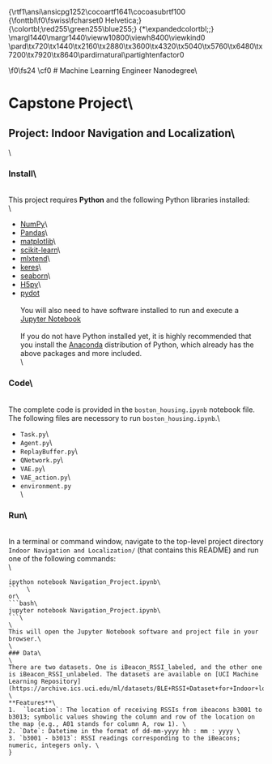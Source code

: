 {\rtf1\ansi\ansicpg1252\cocoartf1641\cocoasubrtf100
{\fonttbl\f0\fswiss\fcharset0 Helvetica;}
{\colortbl;\red255\green255\blue255;}
{\*\expandedcolortbl;;}
\margl1440\margr1440\vieww10800\viewh8400\viewkind0
\pard\tx720\tx1440\tx2160\tx2880\tx3600\tx4320\tx5040\tx5760\tx6480\tx7200\tx7920\tx8640\pardirnatural\partightenfactor0

\f0\fs24 \cf0 # Machine Learning Engineer Nanodegree\
# Capstone Project\
## Project: Indoor Navigation and Localization\
\
### Install\
\
This project requires **Python** and the following Python libraries installed:\
\
- [NumPy](http://www.numpy.org/)\
- [Pandas](http://pandas.pydata.org/)\
- [matplotlib](http://matplotlib.org/)\
- [scikit-learn](http://scikit-learn.org/stable/)\
- [mlxtend](https://rasbt.github.io/mlxtend/)\
- [keres](https://keras.io/)\
- [seaborn](https://seaborn.pydata.org/index.html)\
- [H5py](https://www.h5py.org/)\
- [pydot](https://pypi.org/project/pydot/)\
\
You will also need to have software installed to run and execute a [Jupyter Notebook](http://ipython.org/notebook.html)\
\
If you do not have Python installed yet, it is highly recommended that you install the [Anaconda](http://continuum.io/downloads) distribution of Python, which already has the above packages and more included. \
\
### Code\
\
The complete code is provided in the `boston_housing.ipynb` notebook file. The following files are necessory to run `boston_housing.ipynb`.\
- `Task.py`\
- `Agent.py`\
- `ReplayBuffer.py`\
- `QNetwork.py`\
- `VAE.py`\
- `VAE_action.py`\
- `environment.py`\
\
### Run\
\
In a terminal or command window, navigate to the top-level project directory `Indoor Navigation and Localization/` (that contains this README) and run one of the following commands:\
\
```bash\
ipython notebook Navigation_Project.ipynb\
```  \
or\
```bash\
jupyter notebook Navigation_Project.ipynb\
```\
\
This will open the Jupyter Notebook software and project file in your browser.\
\
### Data\
\
There are two datasets. One is iBeacon_RSSI_labeled, and the other one is iBeacon_RSSI_unlabeled. The datasets are available on [UCI Machine Learning Repository](https://archive.ics.uci.edu/ml/datasets/BLE+RSSI+Dataset+for+Indoor+localization+and+Navigation).\
\
**Features**\
1.  `location`: The location of receiving RSSIs from ibeacons b3001 to b3013; symbolic values showing the column and row of the location on the map (e.g., A01 stands for column A, row 1). \
2. `Date`: Datetime in the format of dd-mm-yyyy hh : mm : yyyy \
3. `b3001 - b3013`: RSSI readings corresponding to the iBeacons; numeric, integers only. \
}